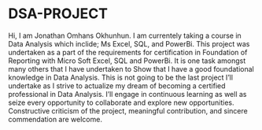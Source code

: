 # DSA-PROJECT
Hi, I am Jonathan Omhans Okhunhun.
I am currentely taking a course in Data Analysis which inclide; Ms Excel, SQL, and PowerBi.
This project was undertaken as a part of the requirements for certification in Foundation of Reporting with Micro Soft Excel, SQL and PowerBi.
It is one task amongst many others that I have undertaken to Show that I have a good foundational knowledge in Data Analysis.
This is not going to be the last project I’ll undertake as I strive to actualize my dream of becoming a certified professional in Data Analysis.
I’ll engage in continuous learning as well as seize every opportunity to collaborate and explore new opportunities.
Constructive criticism of the project, meaningful contribution, and sincere commendation are welcome.
